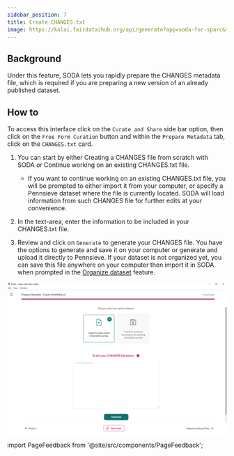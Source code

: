 ```yaml
---
sidebar_position: 7
title: Create CHANGES.txt
image: https://kalai.fairdataihub.org/api/generate?app=soda-for-sparc&title=Create%20CHANGES.txt&description=Prepare%20Metadata
---
```


## Background

Under this feature, SODA lets you rapidly prepare the CHANGES metadata file, which is required if you are preparing a new version of an already published dataset.

## How to

To access this interface click on the `Curate and Share` side bar option, then click on the `Free Form Curation` button and within the `Prepare Metadata` tab,
click on the `CHANGES.txt` card.

1. You can start by either Creating a CHANGES file from scratch with SODA or Continue working on an existing CHANGES.txt file.

   - If you want to continue working on an existing CHANGES.txt file, you will be prompted to either import it from your computer, or specify a Pennsieve dataset
     where the file is currently located. SODA will load information from such CHANGES file for further edits at your convenience.

2. In the text-area, enter the information to be included in your CHANGES.txt file.

3. Review and click on `Generate` to generate your CHANGES file. You have the options to generate and save it on your computer or generate and upload it directly
   to Pennsieve. If your dataset is not organized yet, you can save this file anywhere on your computer then import it in SODA when prompted in the
   [Organize dataset](../prepare-dataset/organize-dataset) feature.

![](https://github.com/fairdataihub/SODA-for-SPARC/raw/main/docs/documentation/Prepare-metadata/Readme-Changes/changes.PNG?raw=true)

import PageFeedback from '@site/src/components/PageFeedback';

<PageFeedback />
